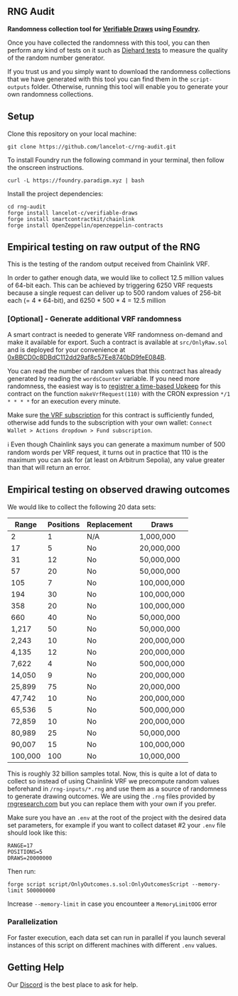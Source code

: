 ## RNG Audit

**Randomness collection tool for [Verifiable Draws](https://github.com/lancelot-c/verifiable-draws) using [Foundry](https://github.com/foundry-rs/foundry).**

Once you have collected the randomness with this tool, you can then perform any kind of tests on it such as [Diehard tests](https://en.wikipedia.org/wiki/Diehard_tests) to measure the quality of the random number generator.

If you trust us and you simply want to download the randomness collections that we have generated with this tool you can find them in the `script-outputs` folder. Otherwise, running this tool will enable you to generate your own randomness collections.

## Setup

Clone this repository on your local machine:
```shell
git clone https://github.com/lancelot-c/rng-audit.git
```

To install Foundry run the following command in your terminal, then follow the onscreen instructions.
```shell
curl -L https://foundry.paradigm.xyz | bash
```

Install the project dependencies:
```shell
cd rng-audit
forge install lancelot-c/verifiable-draws
forge install smartcontractkit/chainlink
forge install OpenZeppelin/openzeppelin-contracts
```


## Empirical testing on raw output of the RNG

This is the testing of the random output received from Chainlink VRF.

In order to gather enough data, we would like to collect 12.5 million values of 64-bit each. This can be achieved by triggering 6250 VRF requests because a single request can deliver up to 500 random values of 256-bit each (= 4 * 64-bit), and 6250 * 500 * 4 = 12.5 million

### [Optional] - Generate additional VRF randomness

A smart contract is needed to generate VRF randomness on-demand and make it available for export.
Such a contract is available at `src/OnlyRaw.sol` and is deployed for your convenience at [0xBBCD0c8DBdC112dd29af8c57Ee8740bD9feE084B](https://sepolia.arbiscan.io/address/0xBBCD0c8DBdC112dd29af8c57Ee8740bD9feE084B#code).

You can read the number of random values that this contract has already generated by reading the `wordsCounter` variable. If you need more randomness, the easiest way is to [registrer a time-based Upkeep](https://automation.chain.link/arbitrum-sepolia) for this contract on the function `makeVrfRequest(110)` with the CRON expression `*/1 * * * *` for an execution every minute.

Make sure [the VRF subscription](https://vrf.chain.link/arbitrum-sepolia/88) for this contract is sufficiently funded, otherwise add funds to the subscription with your own wallet: `Connect Wallet > Actions dropdown > Fund subscription`.

ℹ️ Even though Chainlink says you can generate a maximum number of 500 random words per VRF request, it turns out in practice that 110 is the maximum you can ask for (at least on Arbitrum Sepolia), any value greater than that will return an error.

## Empirical testing on observed drawing outcomes

We would like to collect the following 20 data sets:

| **Range** | **Positions** | **Replacement** | **Draws**      |
|-----------|---------------|-----------------|----------------|
| 2         | 1             | N/A             |      1,000,000 |
| 17        | 5             | No              |    20,000,000  |
| 31        | 12            | No              |    50,000,000  |
| 57        | 20            | No              |    50,000,000  |
| 105       | 7             | No              |   100,000,000  |
| 194       | 30            | No              |   100,000,000  |
| 358       | 20            | No              |   100,000,000  |
| 660       | 40            | No              |    50,000,000  |
| 1,217     | 50            | No              |    50,000,000  |
| 2,243     | 10            | No              |   200,000,000  |
| 4,135     | 12            | No              |   200,000,000  |
| 7,622     | 4             | No              |   500,000,000  |
| 14,050    | 9             | No              |   200,000,000  |
| 25,899    | 75            | No              |    20,000,000  |
| 47,742    | 10            | No              |   200,000,000  |
| 65,536    | 5             | No              |   500,000,000  |
| 72,859    | 10            | No              |   200,000,000  |
| 80,989    | 25            | No              |    50,000,000  |
| 90,007    | 15            | No              |   100,000,000  |
| 100,000   | 100           | No              |    10,000,000  |

This is roughly 32 billion samples total. Now, this is quite a lot of data to collect so instead of using Chainlink VRF we precompute random values beforehand in `/rng-inputs/*.rng` and use them as a source of randomness to generate drawing outcomes. We are using the `.rng` files provided by [rngresearch.com](https://www.rngresearch.com/download/) but you can replace them with your own if you prefer.

Make sure you have an `.env` at the root of the project with the desired data set parameters, for example if you want to collect dataset #2 your `.env` file should look like this:
```
RANGE=17
POSITIONS=5
DRAWS=20000000
```

Then run:
```shell
forge script script/OnlyOutcomes.s.sol:OnlyOutcomesScript --memory-limit 500000000
```

Increase `--memory-limit` in case you encounteer a `MemoryLimitOOG` error

### Parallelization

For faster execution, each data set can run in parallel if you launch several instances of this script on different machines with different `.env` values.


## Getting Help

Our [Discord](https://discord.gg/UTcNWAZ9) is the best place to ask for help.
